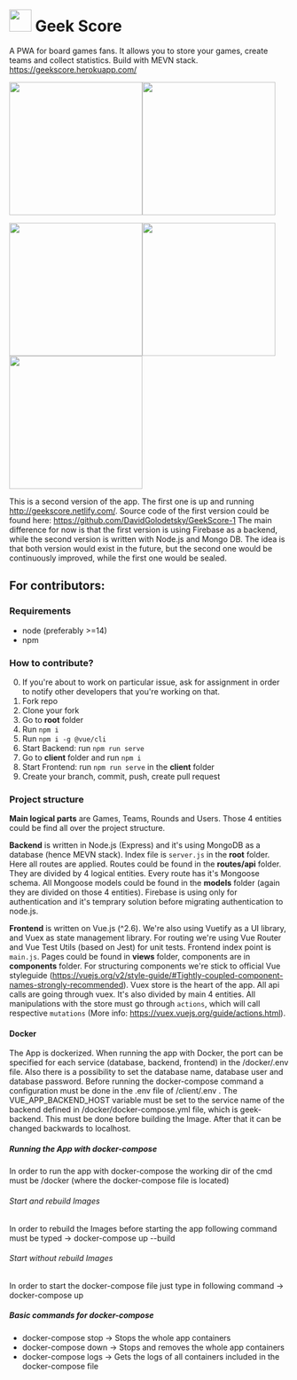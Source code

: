 
#  <img src="https://i.ibb.co/gWTjWGK/mstile-144x144.png" width=40> Geek Score

A PWA for board games fans. It allows you to store your games, create teams and collect statistics. Build with MEVN stack.
https://geekscore.herokuapp.com/

<img src="https://i.ibb.co/GFyt0c3/Screenshot-at-Sep-19-11-21-40.png" width=240><img src="https://i.ibb.co/c38dqdM/Phone-Screenshot-2.png" width=240>

<img src="https://i.ibb.co/9rqvSrP/Phone-Screenshot-3.png" width=240><img src="https://i.ibb.co/CWrw6vc/Phone-Screenshot-4.png" width=240><img src="https://i.ibb.co/LxyqVmm/Phone-Screenshot-5.png" width=240> 

This is a second version of the app. The first one is up and running http://geekscore.netlify.com/.
Source code of the first version could be found here: https://github.com/DavidGolodetsky/GeekScore-1
The main difference for now is that the first version is using Firebase as a backend, while the second version is written with Node.js and Mongo DB. The idea is that both version would exist in the future, but the second one would be continuously  improved, while the first one would be sealed.

## For contributors:

### Requirements
* node (preferably >=14)
* npm

### How to contribute?

0. If you're about to work on particular issue, ask for assignment in order to notify other developers that you're working on that.
1. Fork repo
2. Clone your fork
3. Go to **root**  folder
4. Run `npm i`
6. Run `npm i -g @vue/cli`
5. Start Backend: run `npm run serve`
6. Go to **client** folder and run `npm i`
6. Start Frontend: run `npm run serve` in the **client** folder
6. Create your branch, commit, push, create pull request

### Project structure

**Main logical parts** are Games, Teams, Rounds and Users. Those 4 entities could be find all over the project structure. 

**Backend** is written in Node.js (Express) and it's using MongoDB as a database (hence MEVN stack). Index file is `server.js` in the **root** folder. Here all routes are applied. Routes could be found in the **routes/api** folder. They are divided by 4 logical entities. Every route has it's Mongoose schema. All Mongoose models could be found in the **models** folder (again they are divided on those 4 entities). Firebase is using only for authentication and it's temprary solution before migrating authentication to node.js.

**Frontend** is written on Vue.js (^2.6). We're also using Vuetify as a UI library, and Vuex as state management library. For routing we're using Vue Router and Vue Test Utils (based on Jest) for unit tests. Frontend index point is `main.js`. Pages could be found in **views** folder, components are in **components** folder. For structuring components we're stick to official Vue styleguide (https://vuejs.org/v2/style-guide/#Tightly-coupled-component-names-strongly-recommended).
Vuex store is the heart of the app. All api calls are going through vuex. It's also divided by main 4 entities. All manipulations with the store must go through `actions`, which will call respective `mutations` (More info: https://vuex.vuejs.org/guide/actions.html).
 
#### Docker
The App is dockerized. When running the app with Docker, the port can be specified for each service (database, backend, frontend) in the /docker/.env file. Also there is a possibility to set the database name, database user and database password.
Before running the docker-compose command a configuration must be done in the .env file of /client/.env . The VUE_APP_BACKEND_HOST variable must be set to the service name of the backend defined in /docker/docker-compose.yml file, which is geek-backend.
This must be done before building the Image. After that it can be changed backwards to localhost.

##### Running the App with docker-compose 
In order to run the app with docker-compose the working dir of the cmd must be /docker (where the docker-compose file is located)
###### Start and rebuild Images
In order to rebuild the Images before starting the app following command must be typed -> docker-compose up --build
###### Start without rebuild Images
In order to start the docker-compose file just type in following command -> docker-compose up
##### Basic commands for docker-compose 
- docker-compose stop -> Stops the whole app containers
- docker-compose down -> Stops and removes the whole app containers
- docker-compose logs -> Gets the logs of all containers included in the docker-compose file
